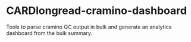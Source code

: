 # CARDlongread-cramino-dashboard
Tools to parse cramino QC output in bulk and generate an analytics dashboard from the bulk summary.
